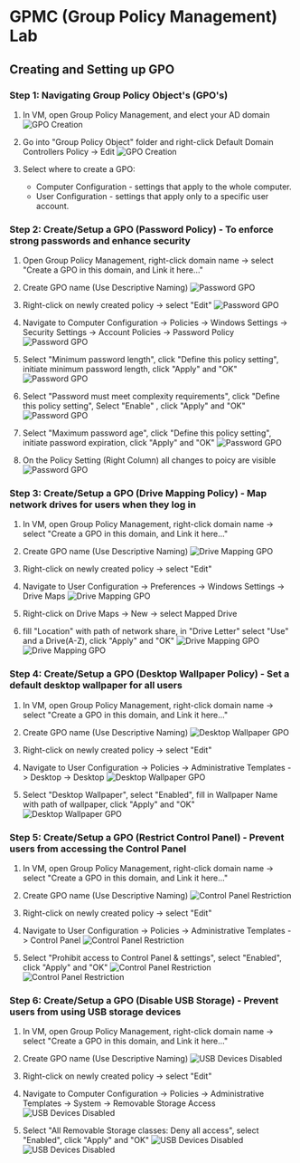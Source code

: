 # GPMC (Group Policy Management) Lab

## Creating and Setting up GPO

### Step 1: Navigating Group Policy Object's (GPO's)

1. In VM, open Group Policy Management, and elect your AD domain
![GPO Creation](../docs/screenshots/gpo-creation.png)

2. Go into "Group Policy Object" folder and right-click Default Domain Controllers Policy -> Edit
![GPO Creation](../docs/screenshots/gpo-creation-2.png)

3. Select where to create a GPO:
    - Computer Configuration - settings that apply to the whole computer.
    - User Configuration - settings that apply only to a specific user account.

### Step 2: Create/Setup a GPO (Password Policy) - To enforce strong passwords and enhance security

1. Open Group Policy Management, right-click domain name -> select "Create a GPO in this domain, and Link it here..."
2. Create GPO name (Use Descriptive Naming)
![Password GPO](../docs/screenshots/password-gpo.png)

3. Right-click on newly created policy -> select "Edit"
![Password GPO](../docs/screenshots/password-gpo-2.png)

4. Navigate to Computer Configuration -> Policies -> Windows Settings -> Security Settings -> Account Policies -> Password Policy 
![Password GPO](../docs/screenshots/password-gpo-3.png)

5. Select "Minimum password length", click "Define this policy setting", initiate minimum password length, click "Apply" and  "OK"
![Password GPO](../docs/screenshots/password-gpo-4.png)

6. Select "Password must meet complexity requirements", click "Define this policy setting", Select "Enable" , click "Apply" and  "OK"
![Password GPO](../docs/screenshots/password-gpo-5.png)

7. Select "Maximum password age", click "Define this policy setting", initiate password expiration, click "Apply" and  "OK"
![Password GPO](../docs/screenshots/password-gpo-6.png)

8. On the Policy Setting (Right Column) all changes to poicy are visible
![Password GPO](../docs/screenshots/password-gpo-7.png)

### Step 3: Create/Setup a GPO (Drive Mapping Policy) - Map network drives for users when they log in

1. In VM, open Group Policy Management, right-click domain name -> select "Create a GPO in this domain, and Link it here..."
2. Create GPO name (Use Descriptive Naming)
![Drive Mapping GPO](../docs/screenshots/drive-mapping-gpo.png)

3. Right-click on newly created policy -> select "Edit"

4. Navigate to User Configuration -> Preferences -> Windows Settings -> Drive Maps
![Drive Mapping GPO](../docs/screenshots/drive-mapping-gpo-2.png)

5. Right-click on Drive Maps -> New -> select Mapped Drive

6. fill "Location" with path of network share, in "Drive Letter" select "Use" and a Drive(A-Z), click "Apply" and "OK"
![Drive Mapping GPO](../docs/screenshots/drive-mapping-gpo-3.png)
![Drive Mapping GPO](../docs/screenshots/drive-mapping-gpo-4.png)

### Step 4: Create/Setup a GPO (Desktop Wallpaper Policy) - Set a default desktop wallpaper for all users

1. In VM, open Group Policy Management, right-click domain name -> select "Create a GPO in this domain, and Link it here..."
2. Create GPO name (Use Descriptive Naming)
![Desktop Wallpaper GPO](../docs/screenshots/desktop-wallpaper-gpo.png)

3. Right-click on newly created policy -> select "Edit"

4. Navigate to User Configuration -> Policies -> Administrative Templates -> Desktop -> Desktop
![Desktop Wallpaper GPO](../docs/screenshots/desktop-wallpaper-gpo-2.png)

5. Select "Desktop Wallpaper", select "Enabled", fill in Wallpaper Name with path of wallpaper, click "Apply" and "OK"
![Desktop Wallpaper GPO](../docs/screenshots/desktop-wallpaper-gpo-3.png)

### Step 5: Create/Setup a GPO (Restrict Control Panel) - Prevent users from accessing the Control Panel 

1. In VM, open Group Policy Management, right-click domain name -> select "Create a GPO in this domain, and Link it here..."
2. Create GPO name (Use Descriptive Naming)
![Control Panel Restriction](../docs/screenshots/restrict-control-panel-gpo.png)

3. Right-click on newly created policy -> select "Edit"

4. Navigate to User Configuration -> Policies -> Administrative Templates -> Control Panel
![Control Panel Restriction](../docs/screenshots/restrict-control-panel-gpo-2.png)

5. Select "Prohibit access to Control Panel & settings", select "Enabled", click "Apply" and "OK"
![Control Panel Restriction](../docs/screenshots/restrict-control-panel-gpo-3.png)
![Control Panel Restriction](../docs/screenshots/restrict-control-panel-gpo-4.png)

### Step 6: Create/Setup a GPO (Disable USB Storage) - Prevent users from using USB storage devices

1. In VM, open Group Policy Management, right-click domain name -> select "Create a GPO in this domain, and Link it here..."
2. Create GPO name (Use Descriptive Naming)
![USB Devices Disabled](../docs/screenshots/disable-usb-devices-gpo.png)

3. Right-click on newly created policy -> select "Edit"

4. Navigate to Computer Configuration -> Policies -> Administrative Templates -> System -> Removable Storage Access
![USB Devices Disabled](../docs/screenshots/disable-usb-devices-gpo-2.png)

5. Select "All Removable Storage classes: Deny all access", select "Enabled", click "Apply" and "OK"
![USB Devices Disabled](../docs/screenshots/disable-usb-devices-gpo-3.png)
![USB Devices Disabled](../docs/screenshots/disable-usb-devices-gpo-4.png)
